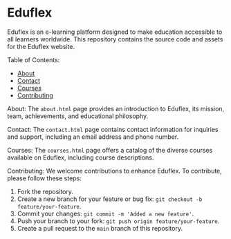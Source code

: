 # Eduflex

Eduflex is an e-learning platform designed to make education accessible to all learners worldwide. 
This repository contains the source code and assets for the Eduflex website.

Table of Contents:
- [About](#about)
- [Contact](#contact)
- [Courses](#courses)
- [Contributing](#contributing)

About:
The `about.html` page provides an introduction to Eduflex, its mission, team, achievements, and educational philosophy.

Contact:
The `contact.html` page contains contact information for inquiries and support, including an email address and phone number.

Courses:
The `courses.html` page offers a catalog of the diverse courses available on Eduflex, including course descriptions.

Contributing:
We welcome contributions to enhance Eduflex. To contribute, please follow these steps:
1. Fork the repository.
2. Create a new branch for your feature or bug fix: `git checkout -b feature/your-feature`.
3. Commit your changes: `git commit -m 'Added a new feature'`.
4. Push your branch to your fork: `git push origin feature/your-feature`.
5. Create a pull request to the `main` branch of this repository.

